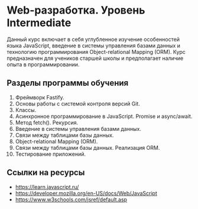 # Web-разработка. Уровень Intermediate

Данный курс включает в себя углубленное изучение особенностей языка JavaScript,
введение в системы управления базами данных и технологию программирования Object-relational Mapping (ORM).
Курс предназначен для учеников старшей школы и предполагает наличие опыта в
программировании.

## Разделы программы обучения

1. Фреймворк Fastify.
2. Основы работы с системой контроля версий Git.
3. Классы.
4. Асинхронное программирование в JavaScript. Promise и async/await.
5. Метод fetch(). Рекурсия.
6. Введение в системы управления базами данных.
7. Связи между таблицами базы данных.
8. Object-relational Mapping (ORM).
9. Связи между таблицами базы данных. Реализация ORM.
10. Тестирование приложений.

## Ссылки на ресурсы

-   https://learn.javascript.ru/
-   https://developer.mozilla.org/en-US/docs/Web/JavaScript
-   https://www.w3schools.com/jsref/default.asp
